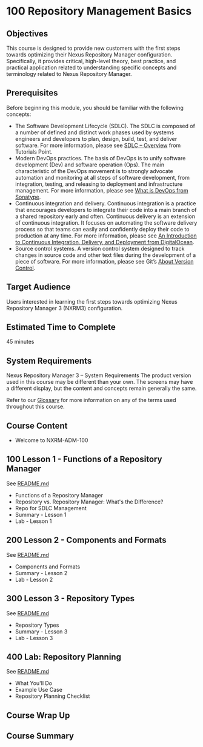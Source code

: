 # 100 Repository Management Basics

## Objectives
This course is designed to provide new customers with the first steps towards optimizing their Nexus Repository Manager configuration. Specifically, it provides critical, high-level theory, best practice, and practical application related to understanding specific concepts and terminology related to Nexus Repository Manager.

## Prerequisites
Before beginning this module, you should be familiar with the following concepts:

- The Software Development Lifecycle (SDLC). The SDLC is composed of a number of defined and distinct work phases used by systems engineers and developers to plan, design, build, test, and deliver software. For more information, please see [SDLC – Overview](https://www.tutorialspoint.com/sdlc/sdlc_overview) from Tutorials Point.
- Modern DevOps practices. The basis of DevOps is to unify software development (Dev) and software operation (Ops). The main characteristic of the DevOps movement is to strongly advocate automation and monitoring at all steps of software development, from integration, testing, and releasing to deployment and infrastructure management. For more information, please see [What is DevOps from Sonatype](https://guides.sonatype.com/foundations/devops/what-is-devops/).
- Continuous integration and delivery. Continuous integration is a practice that encourages developers to integrate their code into a main branch of a shared repository early and often. Continuous delivery is an extension of continuous integration. It focuses on automating the software delivery process so that teams can easily and confidently deploy their code to production at any time. For more information, please see [An Introduction to Continuous Integration, Delivery, and Deployment from DigitalOcean](https://www.digitalocean.com/community/tutorials/an-introduction-to-continuous-integration-delivery-and-deployment).
- Source control systems. A version control system designed to track changes in source code and other text files during the development of a piece of software. For more information, please see Git’s [About Version Control](https://git-scm.com/book/en/v2/Getting-Started-About-Version-Control).

## Target Audience
Users interested in learning the first steps towards optimizing Nexus Repository Manager 3 (NXRM3) configuration.

## Estimated Time to Complete
45 minutes

## System Requirements
Nexus Repository Manager 3 – System Requirements
The product version used in this course may be different than your own. The screens may have a different display, but the content and concepts remain generally the same.

Refer to our [Glossary](https://help.sonatype.com/learning/reference%3A-glossary?_ga=2.105734214.436252390.1609239928-894119647.1609239928) for more information on any of the terms used throughout this course.

## Course Content
- Welcome to NXRM-ADM-100

## 100 Lesson 1 - Functions of a Repository Manager

See [README.md](./100/README.md)

- Functions of a Repository Manager
- Repository vs. Repository Manager: What's the Difference?
- Repo for SDLC Management
- Summary - Lesson 1
- Lab - Lesson 1

## 200 Lesson 2 - Components and Formats

See [README.md](./200/README.md)

- Components and Formats
- Summary - Lesson 2
- Lab - Lesson 2

## 300 Lesson 3 - Repository Types

See [README.md](./300/README.md)

- Repository Types
- Summary - Lesson 3
- Lab - Lesson 3

## 400 Lab: Repository Planning

See [README.md](./400/README.md)

- What You'll Do
- Example Use Case
- Repository Planning Checklist

## Course Wrap Up

## Course Summary

